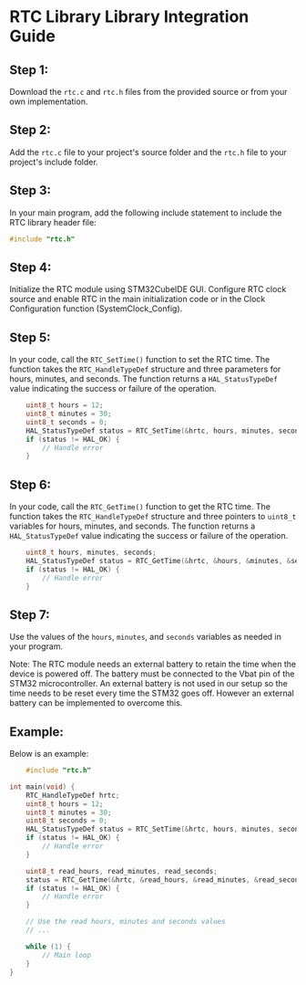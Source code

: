 # RTC Library Library Integration Guide

## Step 1:

 Download the `rtc.c` and `rtc.h` files from the provided source or from your own implementation.
## Step 2:

 Add the `rtc.c` file to your project's source folder and the `rtc.h` file to your project's include folder.
## Step 3: 

In your main program, add the following include statement to include the RTC library header file:
    
```c
#include "rtc.h"
```

## Step 4: 

Initialize the RTC module using STM32CubeIDE GUI. Configure RTC clock source and enable RTC in the main initialization code or in the Clock Configuration function (SystemClock_Config).
## Step 5: 

In your code, call the `RTC_SetTime()` function to set the RTC time. The function takes the `RTC_HandleTypeDef` structure and three parameters for hours, minutes, and seconds. The function returns a `HAL_StatusTypeDef` value indicating the success or failure of the operation.

```c
    uint8_t hours = 12;
    uint8_t minutes = 30;
    uint8_t seconds = 0;
    HAL_StatusTypeDef status = RTC_SetTime(&hrtc, hours, minutes, seconds);
    if (status != HAL_OK) {
        // Handle error
    }
```

## Step 6: 

In your code, call the `RTC_GetTime()` function to get the RTC time. The function takes the `RTC_HandleTypeDef` structure and three pointers to `uint8_t` variables for hours, minutes, and seconds. The function returns a `HAL_StatusTypeDef` value indicating the success or failure of the operation.

```c
    uint8_t hours, minutes, seconds;
    HAL_StatusTypeDef status = RTC_GetTime(&hrtc, &hours, &minutes, &seconds);
    if (status != HAL_OK) {
        // Handle error
    }

```

## Step 7: 

Use the values of the `hours`, `minutes`, and `seconds` variables as needed in your program.

Note: The RTC module needs an external battery to retain the time when the device is powered off. The battery must be connected to the Vbat pin of the STM32 microcontroller. An external battery is not used in our setup so the time needs to be reset every time the STM32 goes off. However an external battery can be implemented to overcome this.

## Example:
Below is an example:
```c
    #include "rtc.h"

int main(void) {
    RTC_HandleTypeDef hrtc;
    uint8_t hours = 12;
    uint8_t minutes = 30;
    uint8_t seconds = 0;
    HAL_StatusTypeDef status = RTC_SetTime(&hrtc, hours, minutes, seconds);
    if (status != HAL_OK) {
        // Handle error
    }

    uint8_t read_hours, read_minutes, read_seconds;
    status = RTC_GetTime(&hrtc, &read_hours, &read_minutes, &read_seconds);
    if (status != HAL_OK) {
        // Handle error
    }

    // Use the read hours, minutes and seconds values
    // ...

    while (1) {
        // Main loop
    }
}


```
